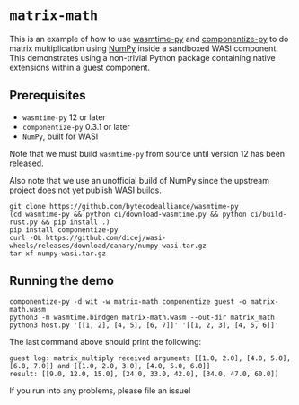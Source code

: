 # `matrix-math`

This is an example of how to use [wasmtime-py] and [componentize-py] to do
matrix multiplication using [NumPy] inside a sandboxed WASI component.  This
demonstrates using a non-trivial Python package containing native extensions
within a guest component.

[wasmtime-py]: https://github.com/bytecodealliance/wasmtime-py
[componentize-py]: https://github.com/dicej/componentize-py
[NumPy]: https://numpy.org

## Prerequisites

* `wasmtime-py` 12 or later
* `componentize-py` 0.3.1 or later
* `NumPy`, built for WASI

Note that we must build `wasmtime-py` from source until version 12 has been
released.

Also note that we use an unofficial build of NumPy since the upstream project
does not yet publish WASI builds.

```
git clone https://github.com/bytecodealliance/wasmtime-py
(cd wasmtime-py && python ci/download-wasmtime.py && python ci/build-rust.py && pip install .)
pip install componentize-py
curl -OL https://github.com/dicej/wasi-wheels/releases/download/canary/numpy-wasi.tar.gz
tar xf numpy-wasi.tar.gz
```

## Running the demo

```
componentize-py -d wit -w matrix-math componentize guest -o matrix-math.wasm
python3 -m wasmtime.bindgen matrix-math.wasm --out-dir matrix_math
python3 host.py '[[1, 2], [4, 5], [6, 7]]' '[[1, 2, 3], [4, 5, 6]]'
```

The last command above should print the following:

```
guest log: matrix_multiply received arguments [[1.0, 2.0], [4.0, 5.0], [6.0, 7.0]] and [[1.0, 2.0, 3.0], [4.0, 5.0, 6.0]]
result: [[9.0, 12.0, 15.0], [24.0, 33.0, 42.0], [34.0, 47.0, 60.0]]
```

If you run into any problems, please file an issue!
